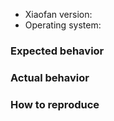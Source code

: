 <!--
Thanks for opening an issue! A few things to keep in mind:

- The issue tracker is only for bugs and feature requests.
- Before reporting a bug, please try reproducing your issue against the latest version of Xiaofan.
-->

- Xiaofan version:
- Operating system:

### Expected behavior

<!-- What do you think should happen? -->

### Actual behavior

<!-- What actually happens? -->

### How to reproduce

<!--

Your best chance of getting this bug looked at quickly is to provide a REPOSITORY that can be cloned and run.

You can for https://github.com/fanfoujs/xiaofan-wechat and include a link to the branch with your changes.

If you provide a URL, please list the commands required to clone/setup/run your repo e.g.

  $ git clone $YOUR_URL -b $BRANCH

-->
